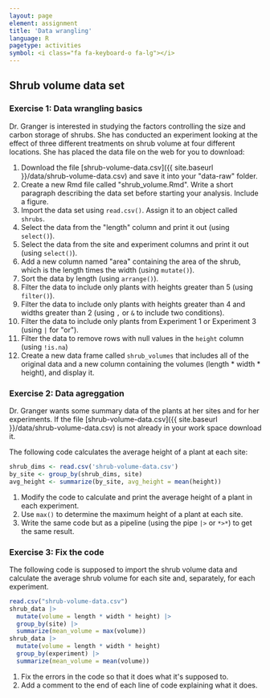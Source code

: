 ```yaml
---
layout: page
element: assignment
title: 'Data wrangling'
language: R
pagetype: activities
symbol: <i class="fa fa-keyboard-o fa-lg"></i>
---
```


## Shrub volume data set

### Exercise 1: Data wrangling basics
<!-- https://github.com/datacarpentry/semester-biology/blob/main/exercises/Dplyr-shrub-volume-data-basics-R.md -->
Dr. Granger is interested in studying the factors controlling the size and
carbon storage of shrubs. She has conducted an experiment looking at the effect
of three different treatments on shrub volume at four different locations. She
has placed the data file on the web for you to download:

1. Download the file [shrub-volume-data.csv]({{ site.baseurl }}/data/shrub-volume-data.csv) and save it into your "data-raw" folder.
2. Create a new Rmd file called "shrub_volume.Rmd". Write a short paragraph describing the data set before starting your analysis. Include a figure.
3. Import the data set using `read.csv()`. Assign it to an object called `shrubs`.
4. Select the data from the "length" column and print it out (using `select()`).
5. Select the data from the site and experiment columns and print it out (using `select()`).
6. Add a new column named "area" containing the area of the shrub, which is the length times the width (using `mutate()`).
7. Sort the data by length (using `arrange()`).
8. Filter the data to include only plants with heights greater than 5 (using `filter()`).
9. Filter the data to include only plants with heights greater than 4 and widths greater than 2 (using `,` or `&` to include two conditions).
10. Filter the data to include only plants from Experiment 1 or Experiment 3 (using `|` for "or").
11. Filter the data to remove rows with null values in the `height` column (using `!is.na`)
12. Create a new data frame called `shrub_volumes` that includes all of the original data and a new column containing the volumes (length * width * height), and display it.

### Exercise 2: Data agreggation
<!-- https://github.com/datacarpentry/semester-biology/blob/main/exercises/Dplyr-shrub-volume-aggregation-R.md -->
Dr. Granger wants some summary data of the plants at her sites and for her experiments.
If the file [shrub-volume-data.csv]({{ site.baseurl }}/data/shrub-volume-data.csv) is not already in your work space download it.

The following code calculates the average height of a plant at each site:

```r
shrub_dims <- read.csv('shrub-volume-data.csv')
by_site <- group_by(shrub_dims, site)
avg_height <- summarize(by_site, avg_height = mean(height))
```

1. Modify the code to calculate and print the average height of a plant in each
   experiment.
2. Use `max()` to determine the maximum height of a plant at each site.
3. Write the same code but as a pipeline (using the pipe `|>` or `*>*`) to get the same result.

### Exercise 3: Fix the code
<!-- https://github.com/datacarpentry/semester-biology/blob/main/exercises/Dplyr-fix-the-code-R.md -->
<!-- This is a follow-up to [Shrub Volume Aggregation]({{ site.baseurl }}/exercises/Dplyr-shrub-volume-aggregation-R). -->
<!-- If you don't already have the [shrub volume data]({{ site.baseurl }}/data/shrub-volume-data.csv) in your working directory download it. -->

The following code is supposed to import the shrub volume data and calculate the
average shrub volume for each site and, separately, for each experiment.

```r
read.csv("shrub-volume-data.csv")
shrub_data |>
  mutate(volume = length * width * height) |>
  group_by(site) |>
  summarize(mean_volume = max(volume))
shrub_data |>
  mutate(volume = length * width * height)
  group_by(experiment) |>
  summarize(mean_volume = mean(volume))
```

1. Fix the errors in the code so that it does what it's supposed to.
2. Add a comment to the end of each line of code explaining what it does.
